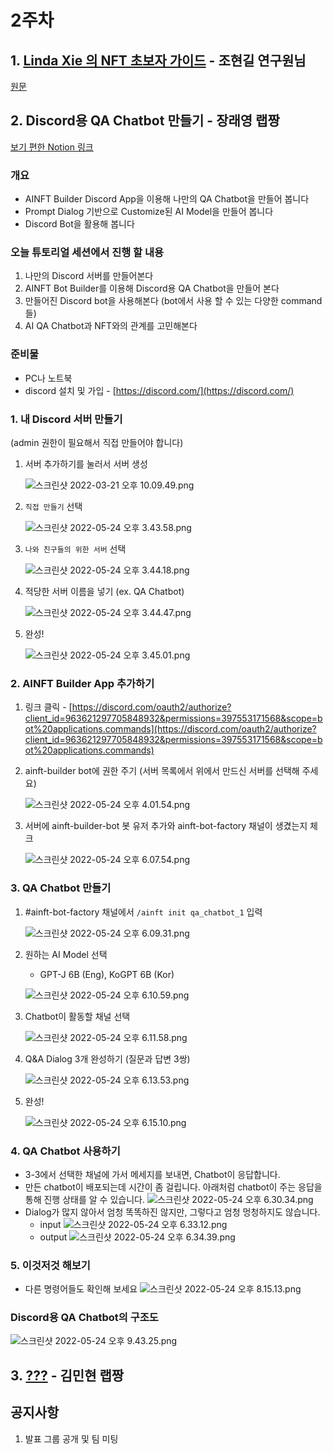 # 2주차

## 1. [Linda Xie 의 NFT 초보자 가이드](https://docs.google.com/document/d/14kx02z5MMyazIYvSWTQee7CQK3RiPWb7RDqKI0TybYY/edit?usp=sharing) - 조현길 연구원님

[원문](https://linda.mirror.xyz/df649d61efb92c910464a4e74ae213c4cab150b9cbcc4b7fb6090fc77881a95d)

## 2. Discord용 QA Chatbot 만들기 - 장래영 랩짱

[보기 편한 Notion 링크](https://link.ainize.ai/discord-chatbot)

### 개요

- AINFT Builder Discord App을 이용해 나만의 QA Chatbot을 만들어 봅니다
- Prompt Dialog 기반으로 Customize된 AI Model을 만들어 봅니다
- Discord Bot을 활용해 봅니다

### 오늘 튜토리얼 세션에서 진행 할 내용

1. 나만의 Discord 서버를 만들어본다
2. AINFT Bot Builder를 이용해 Discord용 QA Chatbot을 만들어 본다
3. 만들어진 Discord bot을 사용해본다 (bot에서 사용 할 수 있는 다양한 command 들)
4. AI QA Chatbot과 NFT와의 관계를 고민해본다

### 준비물

- PC나 노트북
- discord 설치 및 가입 - [https://discord.com/](https://discord.com/)

### 1. 내 Discord 서버 만들기

(admin 권한이 필요해서 직접 만들어야 합니다)

1. 서버 추가하기를 눌러서 서버 생성

   ![스크린샷 2022-03-21 오후 10.09.49.png](/images/discord-chatbot/%E1%84%89%E1%85%B3%E1%84%8F%E1%85%B3%E1%84%85%E1%85%B5%E1%86%AB%E1%84%89%E1%85%A3%E1%86%BA_2022-03-21_%E1%84%8B%E1%85%A9%E1%84%92%E1%85%AE_10.09.49.png)

2. `직접 만들기` 선택

   ![스크린샷 2022-05-24 오후 3.43.58.png](/images/discord-chatbot/%E1%84%89%E1%85%B3%E1%84%8F%E1%85%B3%E1%84%85%E1%85%B5%E1%86%AB%E1%84%89%E1%85%A3%E1%86%BA_2022-05-24_%E1%84%8B%E1%85%A9%E1%84%92%E1%85%AE_3.43.58.png)

3. `나와 친구들의 위한 서버` 선택

   ![스크린샷 2022-05-24 오후 3.44.18.png](/images/discord-chatbot/%E1%84%89%E1%85%B3%E1%84%8F%E1%85%B3%E1%84%85%E1%85%B5%E1%86%AB%E1%84%89%E1%85%A3%E1%86%BA_2022-05-24_%E1%84%8B%E1%85%A9%E1%84%92%E1%85%AE_3.44.18.png)

4. 적당한 서버 이름을 넣기 (ex. QA Chatbot)

   ![스크린샷 2022-05-24 오후 3.44.47.png](/images/discord-chatbot/%E1%84%89%E1%85%B3%E1%84%8F%E1%85%B3%E1%84%85%E1%85%B5%E1%86%AB%E1%84%89%E1%85%A3%E1%86%BA_2022-05-24_%E1%84%8B%E1%85%A9%E1%84%92%E1%85%AE_3.44.47.png)

5. 완성!

   ![스크린샷 2022-05-24 오후 3.45.01.png](/images/discord-chatbot/%E1%84%89%E1%85%B3%E1%84%8F%E1%85%B3%E1%84%85%E1%85%B5%E1%86%AB%E1%84%89%E1%85%A3%E1%86%BA_2022-05-24_%E1%84%8B%E1%85%A9%E1%84%92%E1%85%AE_3.45.01.png)

### 2. AINFT Builder App 추가하기

1. 링크 클릭 - [https://discord.com/oauth2/authorize?client_id=963621297705848932&permissions=397553171568&scope=bot%20applications.commands](https://discord.com/oauth2/authorize?client_id=963621297705848932&permissions=397553171568&scope=bot%20applications.commands)
2. ainft-builder bot에 권한 주기 (서버 목록에서 위에서 만드신 서버를 선택해 주세요)

   ![스크린샷 2022-05-24 오후 4.01.54.png](/images/discord-chatbot/%E1%84%89%E1%85%B3%E1%84%8F%E1%85%B3%E1%84%85%E1%85%B5%E1%86%AB%E1%84%89%E1%85%A3%E1%86%BA_2022-05-24_%E1%84%8B%E1%85%A9%E1%84%92%E1%85%AE_4.01.54.png)

3. 서버에 ainft-builder-bot 봇 유저 추가와 ainft-bot-factory 채널이 생겼는지 체크

   ![스크린샷 2022-05-24 오후 6.07.54.png](/images/discord-chatbot/%E1%84%89%E1%85%B3%E1%84%8F%E1%85%B3%E1%84%85%E1%85%B5%E1%86%AB%E1%84%89%E1%85%A3%E1%86%BA_2022-05-24_%E1%84%8B%E1%85%A9%E1%84%92%E1%85%AE_6.07.54.png)

### 3. QA Chatbot 만들기

1. #ainft-bot-factory 채널에서 `/ainft init qa_chatbot_1` 입력

   ![스크린샷 2022-05-24 오후 6.09.31.png](/images/discord-chatbot/%E1%84%89%E1%85%B3%E1%84%8F%E1%85%B3%E1%84%85%E1%85%B5%E1%86%AB%E1%84%89%E1%85%A3%E1%86%BA_2022-05-24_%E1%84%8B%E1%85%A9%E1%84%92%E1%85%AE_6.09.31.png)

2. 원하는 AI Model 선택

   - GPT-J 6B (Eng), KoGPT 6B (Kor)

   ![스크린샷 2022-05-24 오후 6.10.59.png](/images/discord-chatbot/%E1%84%89%E1%85%B3%E1%84%8F%E1%85%B3%E1%84%85%E1%85%B5%E1%86%AB%E1%84%89%E1%85%A3%E1%86%BA_2022-05-24_%E1%84%8B%E1%85%A9%E1%84%92%E1%85%AE_6.10.59.png)

3. Chatbot이 활동할 채널 선택

   ![스크린샷 2022-05-24 오후 6.11.58.png](/images/discord-chatbot/%E1%84%89%E1%85%B3%E1%84%8F%E1%85%B3%E1%84%85%E1%85%B5%E1%86%AB%E1%84%89%E1%85%A3%E1%86%BA_2022-05-24_%E1%84%8B%E1%85%A9%E1%84%92%E1%85%AE_6.11.58.png)

4. Q&A Dialog 3개 완성하기 (질문과 답변 3쌍)

   ![스크린샷 2022-05-24 오후 6.13.53.png](/images/discord-chatbot/%E1%84%89%E1%85%B3%E1%84%8F%E1%85%B3%E1%84%85%E1%85%B5%E1%86%AB%E1%84%89%E1%85%A3%E1%86%BA_2022-05-24_%E1%84%8B%E1%85%A9%E1%84%92%E1%85%AE_6.13.53.png)

5. 완성!

   ![스크린샷 2022-05-24 오후 6.15.10.png](/images/discord-chatbot/%E1%84%89%E1%85%B3%E1%84%8F%E1%85%B3%E1%84%85%E1%85%B5%E1%86%AB%E1%84%89%E1%85%A3%E1%86%BA_2022-05-24_%E1%84%8B%E1%85%A9%E1%84%92%E1%85%AE_6.15.10.png)

### 4. QA Chatbot 사용하기

- 3-3에서 선택한 채널에 가서 메세지를 보내면, Chatbot이 응답합니다.
- 만든 chatbot이 배포되는데 시간이 좀 걸립니다. 아래처럼 chatbot이 주는 응답을 통해 진행 상태를 알 수 있습니다.
  ![스크린샷 2022-05-24 오후 6.30.34.png](/images/discord-chatbot/%E1%84%89%E1%85%B3%E1%84%8F%E1%85%B3%E1%84%85%E1%85%B5%E1%86%AB%E1%84%89%E1%85%A3%E1%86%BA_2022-05-24_%E1%84%8B%E1%85%A9%E1%84%92%E1%85%AE_6.30.34.png)
- Dialog가 많지 않아서 엄청 똑똑하진 않지만, 그렇다고 엄청 멍청하지도 않습니다.
  - input
    ![스크린샷 2022-05-24 오후 6.33.12.png](/images/discord-chatbot/%E1%84%89%E1%85%B3%E1%84%8F%E1%85%B3%E1%84%85%E1%85%B5%E1%86%AB%E1%84%89%E1%85%A3%E1%86%BA_2022-05-24_%E1%84%8B%E1%85%A9%E1%84%92%E1%85%AE_6.33.12.png)
  - output
    ![스크린샷 2022-05-24 오후 6.34.39.png](/images/discord-chatbot/%E1%84%89%E1%85%B3%E1%84%8F%E1%85%B3%E1%84%85%E1%85%B5%E1%86%AB%E1%84%89%E1%85%A3%E1%86%BA_2022-05-24_%E1%84%8B%E1%85%A9%E1%84%92%E1%85%AE_6.34.39.png)

### 5. 이것저것 해보기

- 다른 명령어들도 확인해 보세요
  ![스크린샷 2022-05-24 오후 8.15.13.png](/images/discord-chatbot/%E1%84%89%E1%85%B3%E1%84%8F%E1%85%B3%E1%84%85%E1%85%B5%E1%86%AB%E1%84%89%E1%85%A3%E1%86%BA_2022-05-24_%E1%84%8B%E1%85%A9%E1%84%92%E1%85%AE_8.15.13.png)

### Discord용 QA Chatbot의 구조도

![스크린샷 2022-05-24 오후 9.43.25.png](/images/discord-chatbot/%E1%84%89%E1%85%B3%E1%84%8F%E1%85%B3%E1%84%85%E1%85%B5%E1%86%AB%E1%84%89%E1%85%A3%E1%86%BA_2022-05-24_%E1%84%8B%E1%85%A9%E1%84%92%E1%85%AE_9.43.25.png)

## 3. [???](https://future.a16z.com/7-essential-ingredients-of-a-metaverse) - 김민현 랩짱

## 공지사항

1. 발표 그룹 공개 및 팀 미팅
